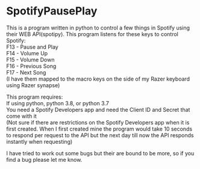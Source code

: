 # SpotifyPausePlay
This is a program written in python to control a few things in Spotify using their WEB API(spotipy).
This program listens for these keys to control Spotify:\
F13 - Pause and Play\
F14 - Volume Up\
F15 - Volume Down\
F16 - Previous Song\
F17 - Next Song\
  (I have them mapped to the macro keys on the side of my Razer keyboard using Razer synapse)

This program requires:\
If using python, python 3.8, or python 3.7\
You need a Spotify Developers app and need the Client ID and Secret that come with it\
  (Not sure if there are restrictions on the Spotify Developers app when it is first created. When I first created mine the program would   take 10 seconds to respond per request to the API but the next day till now the API responds instantly when requesting)

I have tried to work out some bugs but their are bound to be more, so if you find a bug please let me know.
